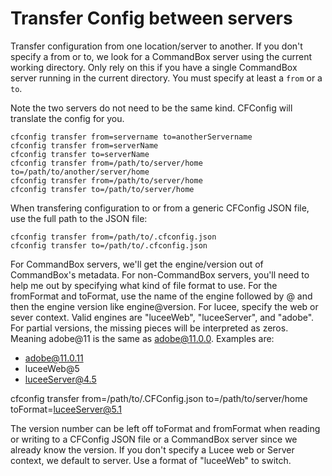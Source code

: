 # Transfer Config between servers

Transfer configuration from one location/server to another.  If you don't specify a from or to, we look for a CommandBox server using the current working directory.  Only rely on this if you have a single CommandBox server running in the current directory.  You must specify at least a `from` or a `to`.

Note the two servers do not need to be the same kind. CFConfig will translate the config for you.

```
cfconfig transfer from=servername to=anotherServername
cfconfig transfer from=serverName
cfconfig transfer to=serverName
cfconfig transfer from=/path/to/server/home to=/path/to/another/server/home
cfconfig transfer from=/path/to/server/home
cfconfig transfer to=/path/to/server/home
```

When transfering configuration to or from a generic CFConfig JSON file, use the full path to the JSON file:

```
cfconfig transfer from=/path/to/.cfconfig.json
cfconfig transfer to=/path/to/.cfconfig.json
```

For CommandBox servers, we'll get the engine/version out of CommandBox's metadata.  For non-CommandBox servers, you'll need to help me out by
specifying what kind of file format to use.
For the fromFormat and toFormat, use the name of the engine followed by @ and then the engine version like engine@version.
For lucee, specify the web or sever context.  Valid engines are "luceeWeb", "luceeServer", and "adobe".
For partial versions, the missing pieces will be interpreted as zeros.  Meaning adobe@11 is the same as adobe@11.0.0.
Examples are:
- adobe@11.0.11
- luceeWeb@5
- luceeServer@4.5

cfconfig transfer from=/path/to/.CFConfig.json to=/path/to/server/home toFormat=luceeServer@5.1

The version number can be left off toFormat and fromFormat when reading or writing to a CFConfig JSON file or a CommandBox server since we already know the
version.
If you don't specify a Lucee web or Server context, we default to server. Use a format of "luceeWeb" to switch.